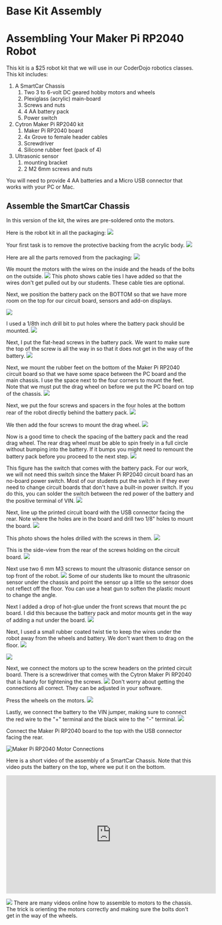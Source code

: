 # Base Kit Assembly

# Assembling Your Maker Pi RP2040 Robot

This kit is a $25 robot kit that we will use in our CoderDojo robotics classes.  This kit includes:

1. A SmartCar Chassis
    1. Two 3 to 6-volt DC geared hobby motors and wheels
    2. Plexiglass (acrylic) main-board
    3. Screws and nuts
    4. 4 AA battery pack
    5. Power switch
2. Cytron Maker Pi RP2040 kit
    1. Maker Pi RP2040 board
    2. 4x Grove to female header cables
    3. Screwdriver
    4. Silicone rubber feet (pack of 4)
3. Ultrasonic sensor
    1. mounting bracket
    2. 2 M2 6mm screws and nuts

You will need to provide 4 AA batteries and a Micro USB connector that works with your PC or Mac.

## Assemble the SmartCar Chassis

In this version of the kit, the wires are pre-soldered onto the motors.

Here is the robot kit in all the packaging:
![](../img/IMG_0146.jpg)

Your first task is to remove the protective backing from the acrylic body.
![](../img/IMG_0151.jpg)

Here are all the parts removed from the packaging:
![](../img/IMG_0153.jpg)

We mount the motors with the wires on the inside and the heads of the bolts on the outside.
![](../img/IMG_0162.jpg)
This photo shows cable ties I have added so that the wires don't get pulled out by our students.  These cable ties are optional.

Next, we position the battery pack on the BOTTOM so that we have more room on the top for our circuit board, sensors and add-on displays.

![](../img/IMG_0163.jpg)

I used a 1/8th inch drill bit to put holes where the battery pack should be mounted.
![](../img/IMG_0164.jpg)

Next, I put the flat-head screws in the battery pack.  We want to make sure the top of the screw is all the way in so that it does not get in the way of the battery.
![](../img/IMG_0166.jpg)

Next, we mount the rubber feet on the bottom of the Maker Pi RP2040 circuit board so that we have some space between the PC board and the main chassis.  I use the space next to the four corners to mount the feet.  Note that we must put the drag wheel on before we put the PC board on top of the chassis.
![](../img/IMG_0167.jpg)

Next, we put the four screws and spacers in the four holes at the bottom rear of the robot directly behind the battery pack.
![](../img/IMG_0172.jpg)

We then add the four screws to mount the drag wheel.
![](../img/IMG_0173.jpg)

Now is a good time to check the spacing of the battery pack and the read drag wheel.  The rear drag wheel must be able to spin freely in a full circle without bumping into the battery.  If it bumps you might need to remount the battery pack before you proceed to the next step.
![](../img/IMG_0174.jpg)

This figure has the switch that comes with the battery pack.  For our work, we will not need this switch since the Maker Pi RP2040 circuit board has an no-board power switch.  Most of our students put the switch in if they ever need to change circuit boards that don't have a built-in power switch.  If you do this, you can solder the switch between the red power of the battery and the positive terminal of VIN.
![](../img/IMG_0175.jpg)

Next, line up the printed circuit board with the USB connector facing the rear.  Note where the holes are in the board and drill two 1/8" holes to mount the board.
![](../img/IMG_0169.jpg)

This photo shows the holes drilled with the screws in them.
![](../img/IMG_0170.jpg)

This is the side-view from the rear of the screws holding on the circuit board.
![](../img/IMG_0176.jpg)

Next use two 6 mm M3 screws to mount the ultrasonic distance sensor on top front of the robot.
![](../img/IMG_0180.jpg)
Some of our students like to mount the ultrasonic sensor under the chassis and point the sensor up a little so the sensor does not reflect off the floor.  You can use a heat gun to soften the plastic mount to change the angle.

Next I added a drop of hot-glue under the front screws that mount the pc board.  I did this because the battery pack and motor mounts get in the way of adding a nut under the board.
![](../../img/IMG_0182.jpg)

Next, I used a small rubber coated twist tie to keep the wires under the robot away from the wheels and battery.  We don't want them to drag on the floor.
![](../../img/IMG_0185.jpg)

![](../../img/maker-pi-rp2040-robot-bottom.jpg)

Next, we connect the motors up to the screw headers on the printed circuit board.  There is a screwdriver that comes with the Cytron Maker Pi RP2040 that is handy for tightening the screws.
![](../../img/IMG_0178.jpg)
Don't worry about getting the connections all correct.  They can be adjusted in your software.

Press the wheels on the motors.
![](../../img/IMG_0181.jpg)

Lastly, we connect the battery to the VIN jumper, making sure to connect the red wire to the "+" terminal and the black wire to the "-" terminal.
![](../../img/IMG_0186.jpg)

Connect the Maker Pi RP2040 board to the top with the USB connector facing the rear.

 ![Maker Pi RP2040 Motor Connections](../../img/maker-pi-rp2040-motor-connections.jpg)

Here is a short video of the assembly of a SmartCar Chassis.  Note that this video puts the battery on the top, where we put it on the bottom.
<iframe width="560" height="315" src="https://www.youtube.com/embed/lgCERugoVL4" title="YouTube video player" frameborder="0" allow="accelerometer; autoplay; clipboard-write; encrypted-media; gyroscope; picture-in-picture" allowfullscreen></iframe>


![](../../img/maker-pi-rp2040-robot-bottom.jpg)
There are many videos online how to assemble to motors to the chassis.  The trick is orienting the motors correctly and making sure the bolts don't get in the way of the wheels.

